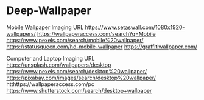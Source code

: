 # Deep-Wallpaper

Mobile Wallpaper Imaging URL
https://www.setaswall.com/1080x1920-wallpapers/
https://wallpaperaccess.com/search?q=Mobile
https://www.pexels.com/search/mobile%20wallpaper/
https://statusqueen.com/hd-mobile-wallpaper
https://graffitiwallpaper.com/

Computer and Laptop Imaging URL
https://unsplash.com/wallpapers/desktop
https://www.pexels.com/search/desktop%20wallpaper/
https://pixabay.com/images/search/desktop%20wallpaper/
htthttps://wallpaperaccess.com/pc
https://www.shutterstock.com/search/desktop+wallpaper
